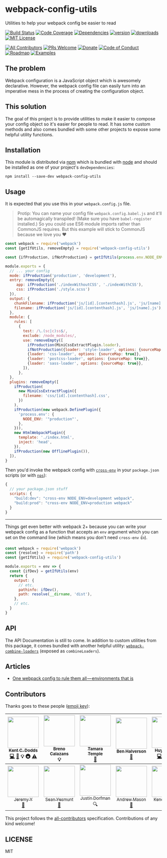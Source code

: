 # webpack-config-utils

Utilities to help your webpack config be easier to read

[![Build Status][build-badge]][build]
[![Code Coverage][coverage-badge]][coverage]
[![Dependencies][dependencyci-badge]][dependencyci]
[![version][version-badge]][package]
[![downloads][downloads-badge]][npm-stat]
[![MIT License][license-badge]][LICENSE]

[![All Contributors](https://img.shields.io/badge/all_contributors-12-orange.svg?style=flat-square)](#contributors)
[![PRs Welcome][prs-badge]][prs]
[![Donate][donate-badge]][donate]
[![Code of Conduct][coc-badge]][coc]
[![Roadmap][roadmap-badge]][roadmap]
[![Examples][examples-badge]][examples]

## The problem

Webpack configuration is a JavaScript object which is awesomely declarative. However, the webpack config file
can easily turn into an imperative mess in the process of creating the configuration object.

## This solution

The goal of this project is to provide utilities to make it easier to compose your config object so it's easier for
people to read. It has some custom methods and also comes bundled with some other projects to expose some helpful
utility functions.

## Installation

This module is distributed via [npm][npm] which is bundled with [node][node] and should
be installed as one of your project's `devDependencies`:

```
npm install --save-dev webpack-config-utils
```

## Usage

It is expected that you use this in your `webpack.config.js` file.

> Protip: You can name your config file `webpack.config.babel.js` and
> it'll be automagically transpiled! (Make sure you have
> `babel-register` installed.) So you could use ES6 module imports
> rather than CommonJS requires. But this example will stick to
> CommonJS because we love you ❤️

```javascript
const webpack = require('webpack')
const {getIfUtils, removeEmpty} = require('webpack-config-utils')

const {ifProduction, ifNotProduction} = getIfUtils(process.env.NODE_ENV)

module.exports = {
  // ... your config
  mode: ifProduction('production', 'development'),
  entry: removeEmpty({
     app: ifProduction('./indexWithoutCSS', './indexWithCSS'),
     css: ifProduction('./style.scss')
  }),
  output: {
    chunkFilename: ifProduction('js/[id].[contenthash].js', 'js/[name].js'),
    filename: ifProduction('js/[id].[contenthash].js', 'js/[name].js'),
  },
  module: {
    rules: [
      {
        test: /\.(sc|c)ss$/,
        exclude: /node_modules/,
        use: removeEmpty([
          ifProduction(MiniCssExtractPlugin.loader),
          ifNotProduction({loader: 'style-loader', options: {sourceMap: true}}),
          {loader: 'css-loader', options: {sourceMap: true}},
          {loader: 'postcss-loader', options: {sourceMap: true}},
          {loader: 'sass-loader', options: {sourceMap: true}},
        ]),
      },
  },
  plugins: removeEmpty([
    ifProduction(
      new MiniCssExtractPlugin({
        filename: 'css/[id].[contenthash].css',
      })
    ),
    ifProduction(new webpack.DefinePlugin({
      'process.env': {
        NODE_ENV: '"production"',
      },
    })),
    new HtmlWebpackPlugin({
      template: './index.html',
      inject: 'head',
    }),
    ifProduction(new OfflinePlugin()),
  ]),
}
```

Then you'd invoke the webpack config with [`cross-env`][cross-env] in your `package.json` scripts (or with
[`nps`][nps]):

```js
{
  // your package.json stuff
  scripts: {
    "build:dev": "cross-env NODE_ENV=development webpack",
    "build:prod": "cross-env NODE_ENV=production webpack"
  }
}
```

---

Things get even better with webpack 2+ because you can write your webpack config as a function that accepts an `env`
argument which you can set on the command line (which means you don't need `cross-env` 👍).

```javascript
const webpack = require('webpack')
const {resolve} = require('path')
const {getIfUtils} = require('webpack-config-utils')

module.exports = env => {
  const {ifDev} = getIfUtils(env)
  return {
    output: {
      // etc.
      pathinfo: ifDev(),
      path: resolve(__dirname, 'dist'),
    },
    // etc.
  }
}
```

## API

The API Documentation is still to come. In addition to custom utilities from this package, it comes bundled with
another helpful utility: [`webpack-combine-loaders`](https://www.npmjs.com/package/webpack-combine-loaders) (exposed as `combineLoaders`).

## Articles

* [One webpack config to rule them all — environments that is](https://medium.com/@ryandrewjohnson/one-webpack-config-to-rule-them-all-environments-that-is-277457769779#.34laieb5i)

## Contributors

Thanks goes to these people ([emoji key][emojis]):

<!-- ALL-CONTRIBUTORS-LIST:START - Do not remove or modify this section -->
| [<img src="https://avatars.githubusercontent.com/u/1500684?v=3" width="100px;"/><br /><sub>Kent C. Dodds</sub>](https://kentcdodds.com)<br />[💻](https://github.com/kentcdodds/webpack-config-utils/commits?author=kentcdodds) [📖](https://github.com/kentcdodds/webpack-config-utils/commits?author=kentcdodds) 💡 🚇 [⚠️](https://github.com/kentcdodds/webpack-config-utils/commits?author=kentcdodds) | [<img src="https://avatars.githubusercontent.com/u/284515?v=3" width="100px;"/><br /><sub>Breno Calazans</sub>](https://twitter.com/breno_calazans)<br />💡 | [<img src="https://avatars.githubusercontent.com/u/363583?v=3" width="100px;"/><br /><sub>Tamara Temple</sub>](http://tamouse.org)<br />[📖](https://github.com/kentcdodds/webpack-config-utils/commits?author=tamouse) | [<img src="https://avatars.githubusercontent.com/u/7907232?v=3" width="100px;"/><br /><sub>Ben Halverson</sub>](benhalverson.me)<br />[📖](https://github.com/kentcdodds/webpack-config-utils/commits?author=benhalverson) | [<img src="https://avatars.githubusercontent.com/u/7352279?v=3" width="100px;"/><br /><sub>Huy Nguyen</sub>](http://www.huy-nguyen.com/)<br />[💻](https://github.com/kentcdodds/webpack-config-utils/commits?author=huy-nguyen) [📖](https://github.com/kentcdodds/webpack-config-utils/commits?author=huy-nguyen) 💡 [⚠️](https://github.com/kentcdodds/webpack-config-utils/commits?author=huy-nguyen) | [<img src="https://avatars.githubusercontent.com/u/3419547?v=3" width="100px;"/><br /><sub>Ryan Johnson</sub>](https://github.com/ryandrewjohnson)<br />📝 [📖](https://github.com/kentcdodds/webpack-config-utils/commits?author=ryandrewjohnson) | [<img src="https://avatars1.githubusercontent.com/u/97462?v=3" width="100px;"/><br /><sub>Adam DiCarlo</sub>](http://adamdicarlo.com)<br />[📖](https://github.com/kentcdodds/webpack-config-utils/commits?author=adamdicarlo) 🔧 |
| :---: | :---: | :---: | :---: | :---: | :---: | :---: |
| [<img src="https://avatars2.githubusercontent.com/u/5779101?v=4" width="100px;"/><br /><sub>Jeremy Y</sub>](https://github.com/jezzay)<br />[📖](https://github.com/kentcdodds/webpack-config-utils/commits?author=jezzay) | [<img src="https://avatars0.githubusercontent.com/u/16882830?v=4" width="100px;"/><br /><sub>Sean Yesmunt</sub>](http://seanyesmunt.com)<br />[📖](https://github.com/kentcdodds/webpack-config-utils/commits?author=seanyesmunt) | [<img src="https://avatars1.githubusercontent.com/u/398230?v=4" width="100px;"/><br /><sub>Justin Dorfman</sub>](https://stackshare.io/jdorfman/decisions)<br />🔍 | [<img src="https://avatars1.githubusercontent.com/u/18423853?v=4" width="100px;"/><br /><sub>Andrew Mason</sub>](https://www.andrewm.codes)<br />[📖](https://github.com/kentcdodds/webpack-config-utils/commits?author=andrewmcodes) | [<img src="https://avatars1.githubusercontent.com/u/29556502?v=4" width="100px;"/><br /><sub>Kendra Zolner</sub>](https://github.com/gitKendra)<br />[📖](https://github.com/kentcdodds/webpack-config-utils/commits?author=gitKendra) |
<!-- ALL-CONTRIBUTORS-LIST:END -->

This project follows the [all-contributors][all-contributors] specification. Contributions of any kind welcome!

## LICENSE

MIT

[npm]: https://www.npmjs.com/
[node]: https://nodejs.org
[build-badge]: https://img.shields.io/travis/kentcdodds/webpack-config-utils.svg?style=flat-square
[build]: https://travis-ci.org/kentcdodds/webpack-config-utils
[coverage-badge]: https://img.shields.io/codecov/c/github/kentcdodds/webpack-config-utils.svg?style=flat-square
[coverage]: https://codecov.io/github/kentcdodds/webpack-config-utils
[dependencyci-badge]: https://dependencyci.com/github/kentcdodds/webpack-config-utils/badge?style=flat-square
[dependencyci]: https://dependencyci.com/github/kentcdodds/webpack-config-utils
[version-badge]: https://img.shields.io/npm/v/webpack-config-utils.svg?style=flat-square
[package]: https://www.npmjs.com/package/webpack-config-utils
[downloads-badge]: https://img.shields.io/npm/dm/webpack-config-utils.svg?style=flat-square
[npm-stat]: http://npm-stat.com/charts.html?package=webpack-config-utils&from=2016-04-01
[license-badge]: https://img.shields.io/npm/l/webpack-config-utils.svg?style=flat-square
[license]: https://github.com/kentcdodds/webpack-config-utils/blob/master/other/LICENSE
[prs-badge]: https://img.shields.io/badge/PRs-welcome-brightgreen.svg?style=flat-square
[prs]: http://makeapullrequest.com
[donate-badge]: https://img.shields.io/badge/$-support-green.svg?style=flat-square
[donate]: http://kcd.im/donate
[coc-badge]: https://img.shields.io/badge/code%20of-conduct-ff69b4.svg?style=flat-square
[coc]: https://github.com/kentcdodds/webpack-config-utils/blob/master/other/CODE_OF_CONDUCT.md
[roadmap-badge]: https://img.shields.io/badge/%F0%9F%93%94-roadmap-CD9523.svg?style=flat-square
[roadmap]: https://github.com/kentcdodds/webpack-config-utils/blob/master/other/ROADMAP.md
[examples-badge]: https://img.shields.io/badge/%F0%9F%92%A1-examples-8C8E93.svg?style=flat-square
[examples]: https://github.com/kentcdodds/webpack-config-utils/blob/master/other/EXAMPLES.md
[emojis]: https://github.com/kentcdodds/all-contributors#emoji-key
[all-contributors]: https://github.com/kentcdodds/all-contributors
[cross-env]: https://www.npmjs.com/package/cross-env
[nps]: https://www.npmjs.com/package/nps
